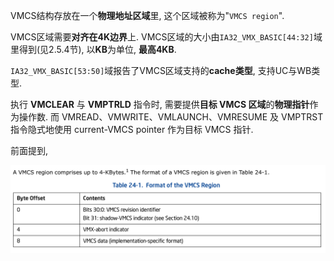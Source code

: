 VMCS结构存放在一个**物理地址区域**里, 这个区域被称为"`VMCS region`". 

VMCS区域需要**对齐在4K边界**上. VMCS区域的大小由`IA32_VMX_BASIC[44:32]`域里得到(见2.5.4节), 以**KB**为单位, **最高4KB**. 

`IA32_VMX_BASIC[53:50]`域报告了VMCS区域支持的**cache类型**, 支持UC与WB类型.

执行 **VMCLEAR** 与 **VMPTRLD** 指令时, 需要提供**目标 VMCS 区域**的**物理指针**作为操作数. 而 VMREAD、VMWRITE、VMLAUNCH、VMRESUME 及 VMPTRST 指令隐式地使用 current-VMCS pointer 作为目标 VMCS 指针.

前面提到, 

![2020-02-23-23-03-54.png](./images/2020-02-23-23-03-54.png)